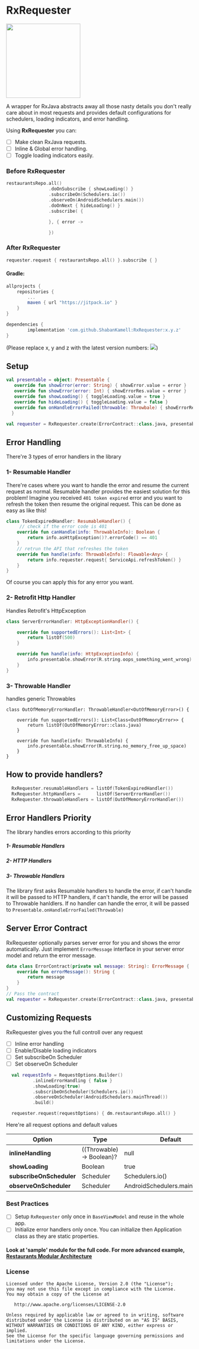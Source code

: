 # RxRequester

<img src="https://github.com/ShabanKamell/RxRequester/blob/master/blob/raw/logo.png" height="200">

A wrapper for RxJava abstracts away all those nasty details you don't really care about in most requests and provides default configurations for schedulers, loading indicators, and error handling. 

Using **RxRequester** you can:
- [ ] Make clean RxJava requests.
- [ ] Inline & Global error handling.
- [ ] Toggle loading indicators easily.

### Before RxRequester

``` kotlin
restaurantsRepo.all()
                .doOnSubscribe { showLoading() }
                .subscribeOn(Schedulers.io())
                .observeOn(AndroidSchedulers.main())
                .doOnNext { hideLoading() }
                .subscribe( {

                }, { error ->

                })
```

### After RxRequester

``` kotlin
requester.request { restaurantsRepo.all() }.subscribe { }
```

#### Gradle:
```groovy
allprojects {
    repositories {
        ...
        maven { url "https://jitpack.io" }
    }
}

dependencies {
        implementation 'com.github.ShabanKamell:RxRequester:x.y.z'
}

```
(Please replace x, y and z with the latest version numbers:  [![](https://jitpack.io/v/ShabanKamell/RxRequester.svg)](https://jitpack.io/#ShabanKamell/RxRequester))

## Setup

``` kotlin
val presentable = object: Presentable {
   override fun showError(error: String) { showError.value = error }
   override fun showError(error: Int) { showErrorRes.value = error }
   override fun showLoading() { toggleLoading.value = true }
   override fun hideLoading() { toggleLoading.value = false }
   override fun onHandleErrorFailed(throwable: Throwbale) { showErrorRes.value = R.string.oops_something_went_wrong }
  }

val requester = RxRequester.create(ErrorContract::class.java, presentable)
```

## Error Handling
There're 3 types of error handlers in the library

### 1- Resumable Handler
There're cases where you want to handle the error and resume the current request as normal. Resumable handler provides the easiest solution for this problem!
Imagine you received `401 token expired` error and you want to refresh the token then resume the original request. This can be done as easy as like this!

```kotlin
class TokenExpiredHandler: ResumableHandler() {
     // check if the error code is 401
    override fun canHandle(info: ThrowableInfo): Boolean {
        return info.asHttpException()?.errorCode() == 401
    }
    // retrun the API that refreshes the token
    override fun handle(info: ThrowableInfo): Flowable<Any> {
        return info.requester.request{ ServiceApi.refreshToken() }
    }
}
```
Of course you can apply this for any error you want.

### 2- Retrofit Http Handler
Handles Retrofit's HttpException

``` kotlin
class ServerErrorHandler: HttpExceptionHandler() {

    override fun supportedErrors(): List<Int> {
        return listOf(500)
    }

    override fun handle(info: HttpExceptionInfo) {
        info.presentable.showError(R.string.oops_something_went_wrong)
    }
}
```

### 3- Throwable Handler
handles generic Throwables

``` kotin
class OutOfMemoryErrorHandler: ThrowableHandler<OutOfMemoryError>() {

    override fun supportedErrors(): List<Class<OutOfMemoryError>> {
        return listOf(OutOfMemoryError::class.java)
    }

    override fun handle(info: ThrowableInfo) {
        info.presentable.showError(R.string.no_memory_free_up_space)
    }
}
```

## How to provide handlers?

```kotlin
  RxRequester.resumableHandlers = listOf(TokenExpiredHandler())
  RxRequester.httpHandlers =      listOf(ServerErrorHandler())
  RxRequester.throwableHandlers = listOf(OutOfMemoryErrorHandler())
```

## Error Handlers Priority
The library handles errors according to this priority
##### 1- Resumable Handlers
##### 2- HTTP Handlers
##### 3- Throwable Handlers

The library first asks Resumable handlers to handle the error, if can't handle it will be passed to HTTP handlers, if can't handle, the error will be passed to Throwable hanldlers. If no handler can handle the error, it will be passed to `Presentable.onHandleErrorFailed(Throwable)`

## Server Error Contract
RxRequester optionally parses server error for you and shows the error automatically. Just implement `ErrorMessage`
interface in your server error model and return the error message.

``` kotlin
data class ErrorContract(private val message: String): ErrorMessage {
    override fun errorMessage(): String {
        return message
    }
}
// Pass the contract
val requester = RxRequester.create(ErrorContract::class.java, presentable)
```

## Customizing Requests
RxRequester gives you the full controll over any request
- [ ] Inline error handling
- [ ] Enable/Disable loading indicators
- [ ] Set subscribeOn Scheduler
- [ ] Set observeOn Scheduler

``` kotlin
  val requestInfo = RequestOptions.Builder()
          .inlineErrorHandling { false }
          .showLoading(true)
          .subscribeOnScheduler(Schedulers.io())
          .observeOnScheduler(AndroidSchedulers.mainThread())
          .build()

  requester.request(requestOptions) { dm.restaurantsRepo.all() }
```

Here're all request options and default values

|          **Option**          |         **Type**          |          **Default**           |
| ---------------------------- | --------------------------|------------------------------- |
| **inlineHandling**           | ((Throwable) -> Boolean)? | null                           |
| **showLoading**              | Boolean                   | true                           |
| **subscribeOnScheduler**     | Scheduler                 | Schedulers.io()                |
| **observeOnScheduler**       | Scheduler                 | AndroidSchedulers.mainThread() |

### Best Practices
- [ ] Setup `RxRequester` only once in `BaseViewModel` and reuse in the whole app.
- [ ] Initialize error handlers only once. You can initialize then Application class as they are static properties.

#### Look at 'sample' module for the full code. For more advanced example, [Restaurants Modular Architecture](https://github.com/ShabanKamell/Restaurants)

### License

```
Licensed under the Apache License, Version 2.0 (the "License");
you may not use this file except in compliance with the License.
You may obtain a copy of the License at

   http://www.apache.org/licenses/LICENSE-2.0

Unless required by applicable law or agreed to in writing, software
distributed under the License is distributed on an "AS IS" BASIS,
WITHOUT WARRANTIES OR CONDITIONS OF ANY KIND, either express or implied.
See the License for the specific language governing permissions and
limitations under the License.
```
